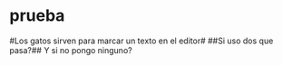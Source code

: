 # prueba
#Los gatos sirven para marcar un texto en el editor#
##Si uso dos que pasa?##
Y si no pongo ninguno?
